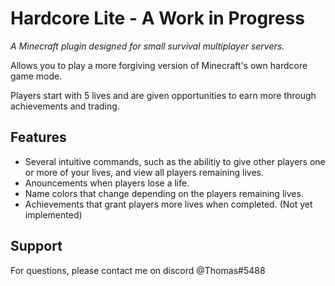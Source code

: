 
# Hardcore Lite - A Work in Progress
*A Minecraft plugin designed for small survival multiplayer servers.*

Allows you to play a more forgiving version of Minecraft's own hardcore game mode.

Players start with 5 lives and are given opportunities to earn more through achievements and trading.




## Features

- Several intuitive commands, such as the abilitiy to give other players one or more of your lives, and view all players remaining lives.
- Anouncements when players lose a life.
- Name colors that change depending on the players remaining lives.
- Achievements that grant players more lives when completed. (Not yet implemented)

  
## Support

For questions, please contact me on discord @Thomas#5488

  
